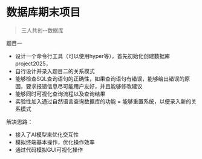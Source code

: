 # 数据库期末项目
> 三人共创--数据库

题目一
- 设计一个命令行工具（可以使用hyper等），首先初始化创建数据库project2025，
- 自行设计并录入题目二的关系模式
- 能够检查SQL查询语句的正确性，如果查询语句有错误，能够给出错误的原因，要求报错信息尽可能用户友好，并且能够修改建议
- 能够同时可视化查询流程以及查询结果
- 实验性加入通过自然语言查询数据库的功能
= 能够重置系统，以便录入新的关系模式


解决思路：
- 接入了AI模型来优化交互性
- 模拟终端基本操作，优化操作效率
- 通过代码模拟GUI可视化操作
